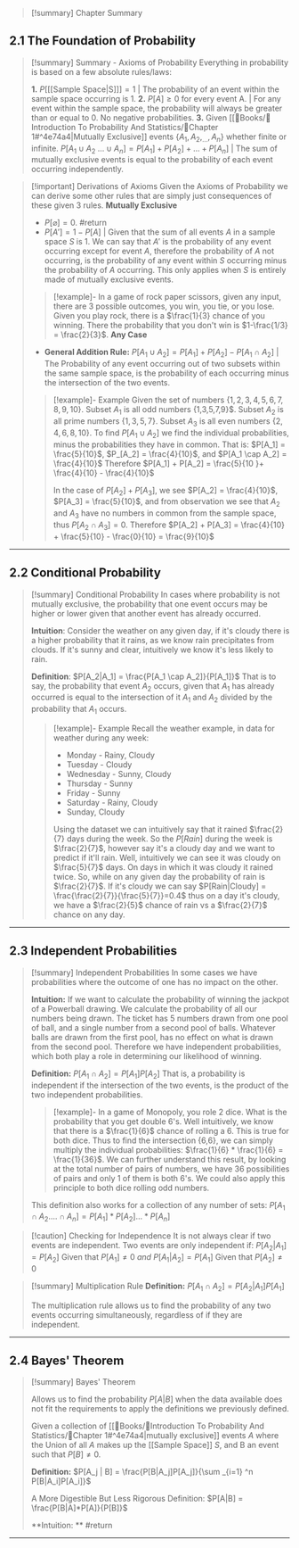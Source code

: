 
>[!summary] Chapter Summary



## 2.1 The Foundation of Probability

>[!summary] Summary - Axioms of Probability
>Everything in probability is based on a few absolute rules/laws:
>
>**1.** $P [$[[Sample Space|S]]$] = 1$ | The probability of an event within the sample space occurring is 1.
>**2.** $P[A] \geq 0$ for every event A. | For any event within the sample space, the probability will always be greater than or equal to 0. No negative probabilities.
>**3.** Given [[📖Books/📘Introduction To Probability And Statistics/📑Chapter 1#^4e74a4|Mutually Exclusive]] events $\{A_1, A_2, _{...}, A_n\}$  whether finite or infinite. $P[A_1 \cup A_2 \text{ }{...} \cup A_n] = P[A_1]+P[A_2] + ... + P[A_n]$ | The sum of mutually exclusive events is equal to the probability of each event occurring independently.


>[!important] Derivations of Axioms
>Given the Axioms of Probability we can derive some other rules that are simply just consequences of these given 3 rules.
>**Mutually Exclusive**
>- $P[\varnothing] = 0.$ #return 
>- $P[A'] = 1 - P[A]$ | Given that the sum of all events $A$ in a sample space $S$ is 1. We can say that $A'$ is the probability of any event occurring except for event $A$, therefore the probability of $A$ not occurring, is the probability of any event within $S$ occurring minus the probability of $A$ occurring. This only applies when $S$ is entirely made of mutually exclusive events.
> >[!example]- 
> >In a game of rock paper scissors, given any input, there are 3 possible outcomes, you win, you tie, or you lose. Given you play rock, there is a $\frac{1}{3} chance of you winning. There the probability that you don't win is $1-\frac{1/3} = \frac{2}{3}$. 
>**Any Case**
>- **General Addition Rule:** $P[A_1 \cup A_2] = P[A_1] +P[A_2] - P[A_1 \cap A_2]$ | The Probability of any event occurring out of two subsets within the same sample space, is the probability of each occurring minus the intersection of the two events.
>>[!example]- Example
>>Given the set of numbers $\{1, 2, 3,4,5,6,7,8,9,10\}$. Subset $A_1$ is all odd numbers {1,3,5,7,9}$. Subset $A_2$ is all prime numbers $\{1,3,5,7\}$. Subset $A_3$ is all even numbers $\{2,4,6,8,10\}$. 
>>To find $P[A_1 \cup A_2]$ we find the individual probabilities, minus the probabilities they have in common. That is: $P[A_1] = \frac{5}{10}$, $P_[A_2] = \frac{4}{10}$, and $P[A_1 \cap A_2] = \frac{4}{10}$ 
>>Therefore $P[A_1] + P[A_2] = \frac{5}{10 }+ \frac{4}{10} - \frac{4}{10}$
>>
>>In the case of $P[A_2] + P[A_3]$, we see $P[A_2] = \frac{4}{10}$, $P[A_3] = \frac{5}{10}$, and from observation we see that $A_2$ and $A_3$ have no numbers in common from the sample space, thus $P[A_2 \cap A_3] = 0$. 
>>Therefore $P[A_2] + P[A_3] = \frac{4}{10} + \frac{5}{10} - \frac{0}{10} = \frac{9}{10}$

---
## 2.2 Conditional Probability

>[!summary] Conditional Probability
>In cases where probability is not mutually exclusive, the probability that one event occurs may be higher or lower given that another event has already occurred. 
>
>**Intuition**: Consider the weather on any given day, if it's cloudy there is a higher probability that it rains, as we know rain precipitates from clouds. If it's sunny and clear, intuitively we know it's less likely to rain. 
>
>**Definition**: $P[A_2|A_1] = \frac{P[A_1 \cap A_2]}{P[A_1]}$
>That is to say, the probability that event $A_2$ occurs, given that $A_1$ has already occurred is equal to the intersection of it $A_1$ and $A_2$ divided by the probability that $A_1$ occurs.
>>[!example]- Example
>>Recall the weather example, in data for weather during any week:
>>- Monday - Rainy, Cloudy
>>- Tuesday - Cloudy
>>- Wednesday - Sunny, Cloudy
>>- Thursday - Sunny
>>- Friday - Sunny
>>- Saturday - Rainy, Cloudy
>>- Sunday, Cloudy
>>  
>>  Using the dataset we can intuitively say that it rained $\frac{2}{7} days during the week. So the $P[Rain]$ during the week is $\frac{2}{7}$, however say it's a cloudy day and we want to predict if it'll rain. Well, intuitively we can see it was cloudy on $\frac{5}{7}$ days. On days in which it was cloudy it rained twice. So, while on any given day the probability of rain is $\frac{2}{7}$. If it's cloudy we can say $P[Rain|Cloudy] = \frac{\frac{2}{7}}{\frac{5}{7}}=0.4$  thus on a day it's cloudy, we have a $\frac{2}{5}$ chance of rain vs a $\frac{2}{7}$ chance on any day. 

---
## 2.3 Independent Probabilities

>[!summary] Independent Probabilities
>In some cases we have probabilities where the outcome of one has no impact on the other. 
>
>**Intuition:** If we want to calculate the probability of winning the jackpot of a Powerball drawing. We calculate the probability of all our numbers being drawn. The ticket has 5 numbers drawn from one pool of ball, and a single number from a second pool of balls. Whatever balls are drawn from the first pool, has no effect on what is drawn from the second pool. Therefore we have independent probabilities, which both play a role in determining our likelihood of winning.
>
>**Definition:** $P[A_1 \cap A_2] = P[A_1]P[A_2]$
>That is, a probability is independent if the intersection of the two events, is the product of the two independent probabilities. 
>>[!example]- 
>>In a game of Monopoly, you role 2 dice. What is the probability that you get double 6's. Well intuitively, we know that there is a $\frac{1}{6}$ chance of rolling a 6. This is true for both dice. Thus to find the intersection {6,6}, we can simply multiply the individual probabilities: $\frac{1}{6} * \frac{1}{6} = \frac{1}{36}$. We can further understand this result, by looking at the total number of pairs of numbers, we have 36 possibilities of pairs and only 1 of them is both 6's. We could also apply this principle to both dice rolling odd numbers.  
>
>This definition also works for a collection of any number of sets:
>$P[A_1 \cap A_2 \text{....} \cap A_n] = P[A_1]*P[A_2]\text{...}*P[A_n]$

>[!caution] Checking for Independence
>It is not always clear if two events are independent. Two events are only independent if:
>$P[A_2|A_1] = P[A_2]$ Given that $P[A_1] \neq 0$
>	*and*
>$P[A_1|A_2] = P[A_1]$ Given that $P[A_2] \neq 0$


>[!summary] Multiplication Rule
>**Definition:** $P[A_1\cap A_2] = P[A_2|A_1]P[A_1]$
>
>The multiplication rule allows us to find the probability of any two events occurring simultaneously, regardless of if they are independent.

---
## 2.4 Bayes' Theorem

>[!summary] Bayes' Theorem
>
>Allows us to find the probability $P[A|B]$ when the data available does not fit the requirements to apply the definitions we previously defined.
>
>Given a collection of [[📖Books/📘Introduction To Probability And Statistics/📑Chapter 1#^4e74a4|mutually exclusive]] events $A$ where the Union of all $A$ makes up the [[Sample Space]] $S$, and B an event such that $P[B] \neq 0$.
> 
>**Definition:** $P[A_j | B] = \frac{P[B|A_j]P[A_j]}{\sum _{i=1} ^n P[B|A_i]P[A_i]}$
>
>A More Digestible But Less Rigorous Definition:
>$P[A|B] = \frac{P[B|A]*P[A]}{P[B]}$
>
>
>**Intuition: ** #return 

---
